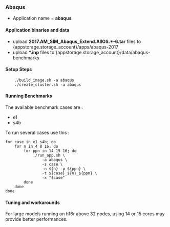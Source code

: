 ### Abaqus

- Application name = **abaqus**

#### Application binaries and data

- upload **2017.AM_SIM_Abaqus_Extend.AllOS.\*-6.tar** files to {appstorage.storage_account}/apps/abaqus-2017
- upload **\*.inp** files to {appstorage.storage_account}/data/abaqus-benchmarks

#### Setup Steps

```
    ./build_image.sh -a abaqus
    ./create_cluster.sh -a abaqus
```

#### Running Benchmarks

The available benchmark cases are : 
    
 - e1
 - s4b
 

To run several cases use this :

    for case in e1 s4b; do 
        for n in 4 8 16; do 
            for ppn in 14 15 16; do 
                ./run_app.sh \
                    -a abaqus \
                    -s case \
                    -n ${n} -p ${ppn} \
                    -t ${case}_${n}_${ppn} \
                    -x "$case"
            done
        done
    done


#### Tuning and workarounds

For large models running on h16r above 32 nodes, using 14 or 15 cores may provide better performances.